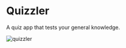 # Quizzler
A quiz app that tests your general knowledge.



![quizzler](https://user-images.githubusercontent.com/75268931/118373967-20557680-b5d7-11eb-87a3-d6d2adb190ce.png)



